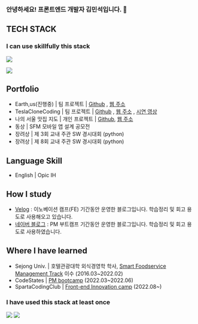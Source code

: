 ### 안녕하세요! 프론트엔드 개발자 김민석입니다.  👋

## TECH STACK

### I can use skillfully this stack



<p herf="https://skillicons.dev">
  <img src="https://skillicons.dev/icons?i=react,redux,styledcomponents,tailwindcss,bootstrap,html,css,python,figma,git,github,js&perline=20"/>
</p>
<img src="https://img.shields.io/badge/AXIOS-F7DF1E?style=for-the-badge&logo=axios&logoColor=white"/>



## Portfolio 

- Earth,us(진행중) | 팀 프로젝트 | [Github](https://github.com/Team-1-Final-Project/FE-Final-Project) , [웹 주소](http://earth-us.s3-website.ap-northeast-2.amazonaws.com)
- TeslaCloneCoding | 팀 프로젝트 | [Github](https://github.com/shackstack/TeamProject_TeslaCloneCoding) , [웹 주소](https://front-final-eight.vercel.app/) , [시연 영상](https://youtu.be/qbBWyi4HhkU)
- 나의 서울 맛집 지도 | 개인 프로젝트 | [Github](https://github.com/shackstack/PersonalProject_MyRestaurantMap), [웹 주소](https://my-restaurant-lrb4h7bdv-shackstack.vercel.app/)
- 동상 | SFM 모바일 앱 설계 공모전 
- 장려상 | 제 3회 교내 주관 SW 경시대회 (python)
- 장려상 | 제 8회 교내 주관 SW 경시대회 (python)

## Language Skill

- English | Opic IH

## How I study

- [Velog](https://velog.io/@shackstack) : 이노베이션 캠프(FE) 기간동안 운영한 블로그입니다. 학습정리 및 회고 용도로 사용해오고 있습니다.
- [네이버 블로그](https://blog.naver.com/kms1061) : PM 부트캠프 기간동안 운영한 블로그입니다. 학습정리 및 회고 용도로 사용하였습니다.

## Where I have learned

- Sejong Univ. | 호텔관광대학 외식경영학 학사, [Smart Foodservice Management Track](https://lincplus.sejong.ac.kr/ko/society/smart/intro) 이수 (2016.03~2022.02)
- CodeStates | [PM bootcamp](https://www.codestates.com/course/pm) (2022.03~2022.06)
- SpartaCodingClub | [Front-end Innovation camp](https://innovationcampseoul.oopy.io/) (2022.08~)


### I have used this stack at least once

<img src="https://img.shields.io/badge/C++-339933?style=for-the-badge&logo=C&logoColor=white"/> <img src="https://img.shields.io/badge/mongoDB-6DB33F?style=for-the-badge&logo=MongoDB&logoColor=white"/> 

